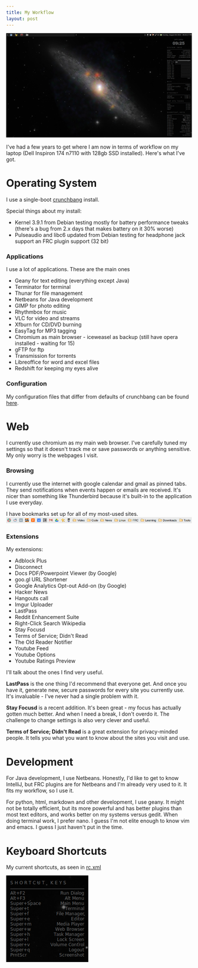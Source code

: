 ```yaml
---
title: My Workflow
layout: post
---
```


![](/img/full-desktop.png)

I've had a few years to get where I am now in terms of workflow on my laptop (Dell Inspiron 174 n7110 with 128gb SSD installed). Here's what I've got.

# Operating System
I use a single-boot [crunchbang](http://crunchbang.org/) install.

Special things about my install:
- Kernel 3.9.1 from Debian testing mostly for battery performance tweaks (there's a bug from 2.x days that makes battery on it 30% worse)
- Pulseaudio and libc6 updated from Debian testing for headphone jack support an FRC plugin support (32 bit)

### Applications
I use a lot of applications. These are the main ones

- Geany for text editing (everything except Java)
- Terminator for terminal
- Thunar for file management
- Netbeans for Java development
- GIMP for photo editing
- Rhythmbox for music
- VLC for video and streams
- Xfburn for CD/DVD burning
- EasyTag for MP3 tagging
- Chromium as main browser - iceweasel as backup (still have opera installed - waiting for 15)
- gFTP for ftp
- Transmission for torrents
- Libreoffice for word and excel files
- Redshift for keeping my eyes alive

### Configuration
My configuration files that differ from defaults of crunchbang can be found [here](https://github.com/joelg236/my-config).

# Web
I currently use chromium as my main web browser. I've carefully tuned my settings so that it doesn't track me or save passwords or anything sensitive. My only worry is the webpages I visit.

### Browsing
I currently use the internet with google calendar and gmail as pinned tabs. They send notifications when events happen or emails are received. It's nicer than something like Thunderbird because it's built-in to the application I use everyday.

I have bookmarks set up for all of my most-used sites.
![](/img/bookmarks.png)

### Extensions
My extensions:

- Adblock Plus
- Disconnect
- Docs PDF/Powerpoint Viewer (by Google)
- goo.gl URL Shortener
- Google Analytics Opt-out Add-on (by Google)
- Hacker News
- Hangouts call
- Imgur Uploader
- LastPass
- Reddit Enhancement Suite
- Right-Click Search Wikipedia
- Stay Focusd
- Terms of Service; Didn't Read
- The Old Reader Notifier
- Youtube Feed
- Youtube Options
- Youtube Ratings Preview

I'll talk about the ones I find very useful.

**LastPass** is the one thing I'd recommend that everyone get. And once you have it, generate new, secure passwords for every site you currently use. It's invaluable - I've never had a single problem with it.

**Stay Focusd** is a recent addition. It's been great - my focus has actually gotten much better. And when I need a break, I don't overdo it. The challenge to change settings is also very clever and useful.

**Terms of Service; Didn't Read** is a great extension for privacy-minded people. It tells you what you want to know about the sites you visit and use.

# Development
For Java development, I use Netbeans. Honestly, I'd like to get to know IntelliJ, but FRC plugins are for Netbeans and I'm already very used to it. It fits my workflow, so I use it.

For python, html, markdown and other development, I use geany. It might not be totally efficient, but its more powerful and has better plugins than most text editors, and works better on my systems versus gedit. When doing terminal work, I prefer nano. I guess I'm not elite enough to know vim and emacs. I guess I just haven't put in the time.

# Keyboard Shortcuts
My current shortcuts, as seen in [rc.xml](https://github.com/joelg236/my-config/blob/master/rc.xml)

![](/img/shortcuts.png)
